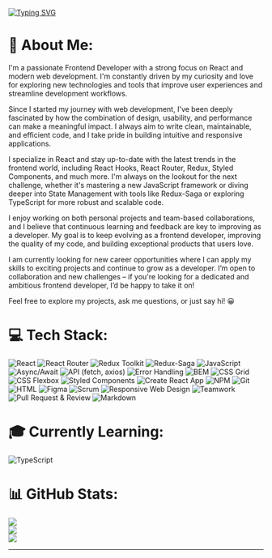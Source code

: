 [![Typing SVG](https://readme-typing-svg.demolab.com?font=Fira+Code&size=24&duration=4000&pause=500&repeat=false&width=435&lines=Hi+There!+%F0%9F%96%90%F0%9F%8F%BB;I'm+Tymoteusz+Wojcik)](https://git.io/typing-svg)

# 💫 About Me:
I'm a passionate Frontend Developer with a strong focus on React and modern web development. I'm constantly driven by my curiosity and love for exploring new technologies and tools that improve user experiences and streamline development workflows.

Since I started my journey with web development, I've been deeply fascinated by how the combination of design, usability, and performance can make a meaningful impact. I always aim to write clean, maintainable, and efficient code, and I take pride in building intuitive and responsive applications.

I specialize in React and stay up-to-date with the latest trends in the frontend world, including React Hooks, React Router, Redux, Styled Components, and much more. I'm always on the lookout for the next challenge, whether it's mastering a new JavaScript framework or diving deeper into State Management with tools like Redux-Saga or exploring TypeScript for more robust and scalable code.

I enjoy working on both personal projects and team-based collaborations, and I believe that continuous learning and feedback are key to improving as a developer. My goal is to keep evolving as a frontend developer, improving the quality of my code, and building exceptional products that users love.

I am currently looking for new career opportunities where I can apply my skills to exciting projects and continue to grow as a developer. I’m open to collaboration and new challenges – if you're looking for a dedicated and ambitious frontend developer, I’d be happy to take it on!

Feel free to explore my projects, ask me questions, or just say hi! 😀


# 💻 Tech Stack:
![React](https://img.shields.io/badge/React-61DAFB?style=flat-square&logo=react&logoColor=white)
![React Router](https://img.shields.io/badge/React_Router-61DAFB?style=flat-square&logo=react&logoColor=white)
![Redux Toolkit](https://img.shields.io/badge/Redux_Toolkit-764ABC?style=flat-square&logo=redux&logoColor=white)
![Redux-Saga](https://img.shields.io/badge/Redux_Saga-764ABC?style=flat-square&logo=redux-saga&logoColor=white)
![JavaScript](https://img.shields.io/badge/JavaScript-F7DF1E?style=flat-square&logo=javascript&logoColor=black)
![Async/Await](https://img.shields.io/badge/Async%2FAwait-F7DF1E?style=flat-square&logo=javascript&logoColor=black)
![API (fetch, axios)](https://img.shields.io/badge/API%20(fetch%2C%20axios)-007ACC?style=flat-square&logo=api&logoColor=white)
![Error Handling](https://img.shields.io/badge/Error_Handling-F44336?style=flat-square&logo=bugsnag&logoColor=white)
![BEM](https://img.shields.io/badge/BEM-000000?style=flat-square&logo=css3&logoColor=white)
![CSS Grid](https://img.shields.io/badge/CSS_Grid-1572B6?style=flat-square&logo=css3&logoColor=white)
![CSS Flexbox](https://img.shields.io/badge/CSS_Flexbox-1572B6?style=flat-square&logo=css3&logoColor=white)
![Styled Components](https://img.shields.io/badge/Styled_Components-DB7093?style=flat-square&logo=styled-components&logoColor=white)
![Create React App](https://img.shields.io/badge/Create_React_App-09D3AC?style=flat-square&logo=create-react-app&logoColor=white)
![NPM](https://img.shields.io/badge/NPM-CB3837?style=flat-square&logo=npm&logoColor=white)
![Git](https://img.shields.io/badge/Git-F05032?style=flat-square&logo=git&logoColor=white)
![HTML](https://img.shields.io/badge/HTML-E34F26?style=flat-square&logo=html5&logoColor=white)
![Figma](https://img.shields.io/badge/Figma-F24E1E?style=flat-square&logo=figma&logoColor=white)
![Scrum](https://img.shields.io/badge/Scrum-FF9E2A?style=flat-square&logo=scrum&logoColor=white)
![Responsive Web Design](https://img.shields.io/badge/Responsive%20Web%20Design-2D2E5B?style=flat-square&logo=bootstrap&logoColor=white)
![Teamwork](https://img.shields.io/badge/Teamwork-1A73E8?style=flat-square&logo=teamwork&logoColor=white)
![Pull Request & Review](https://img.shields.io/badge/Pull%20Request%20%26%20Review-007ACC?style=flat-square&logo=github&logoColor=white)
![Markdown](https://img.shields.io/badge/Markdown-000000?style=flat-square&logo=markdown&logoColor=white)

# 🎓 Currently Learning:
![TypeScript](https://img.shields.io/badge/TypeScript-3178C6?style=flat-square&logo=typescript&logoColor=white)

# 📊 GitHub Stats:
![](https://github-readme-stats.vercel.app/api?username=Code-Timothy&theme=dark&hide_border=false&include_all_commits=false&count_private=false)<br/>
![](https://github-readme-streak-stats.herokuapp.com/?user=Code-Timothy&theme=dark&hide_border=false)<br/>
![](https://github-readme-stats.vercel.app/api/top-langs/?username=Code-Timothy&theme=dark&hide_border=false&include_all_commits=false&count_private=false&layout=compact)

---
